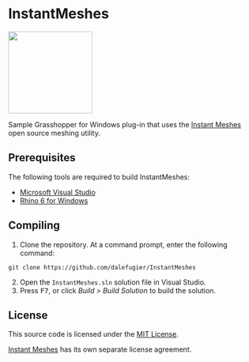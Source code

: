 # InstantMeshes

[<img width="170" height="166" src="https://github.com/wjakob/instant-meshes/raw/master/resources/icon.png">](https://github.com/wjakob/instant-meshes)

Sample Grasshopper for Windows plug-in that uses the [Instant Meshes](https://github.com/wjakob/instant-meshes) open source meshing utility.

## Prerequisites

The following tools are required to build InstantMeshes:

- [Microsoft Visual Studio](https://visualstudio.microsoft.com/)
- [Rhino 6 for Windows](https://www.rhino3d.com/)

##  Compiling

1. Clone the repository. At a command prompt, enter the following command:
```
git clone https://github.com/dalefugier/InstantMeshes
```
2. Open the `InstantMeshes.sln` solution file in Visual Studio.
4. Press <kbd>F7</kbd>, or click *Build > Build Solution*  to build the solution.

## License
This source code is licensed under the [MIT License](https://github.com/dalefugier/InstantMeshes/blob/master/LICENSE).

[Instant Meshes](https://github.com/wjakob/instant-meshes/blob/master/LICENSE.txt) has its own separate license agreement.

